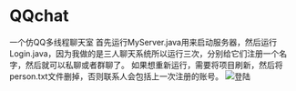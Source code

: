 # QQchat
一个仿QQ多线程聊天室
首先运行MyServer.java用来启动服务器，然后运行Login.java，因为我做的是三人聊天系统所以运行三次，分别给它们注册一个名字，然后就可以私聊或者群聊了。
如果想重新运行，需要将项目刷新，然后将person.txt文件删掉，否则联系人会包括上一次注册的账号。
![登陆](QQchat/view/登陆.jpg     )
